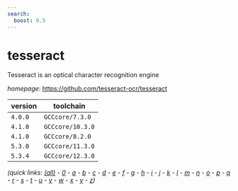 ```yaml
---
search:
  boost: 0.5
---
```

# tesseract

Tesseract is an optical character recognition engine

*homepage*: <https://github.com/tesseract-ocr/tesseract>

version | toolchain
--------|----------
``4.0.0`` | ``GCCcore/7.3.0``
``4.1.0`` | ``GCCcore/10.3.0``
``4.1.0`` | ``GCCcore/8.2.0``
``5.3.0`` | ``GCCcore/11.3.0``
``5.3.4`` | ``GCCcore/12.3.0``


*(quick links: [(all)](../index.md) - [0](../0/index.md) - [a](../a/index.md) - [b](../b/index.md) - [c](../c/index.md) - [d](../d/index.md) - [e](../e/index.md) - [f](../f/index.md) - [g](../g/index.md) - [h](../h/index.md) - [i](../i/index.md) - [j](../j/index.md) - [k](../k/index.md) - [l](../l/index.md) - [m](../m/index.md) - [n](../n/index.md) - [o](../o/index.md) - [p](../p/index.md) - [q](../q/index.md) - [r](../r/index.md) - [s](../s/index.md) - [t](../t/index.md) - [u](../u/index.md) - [v](../v/index.md) - [w](../w/index.md) - [x](../x/index.md) - [y](../y/index.md) - [z](../z/index.md))*

